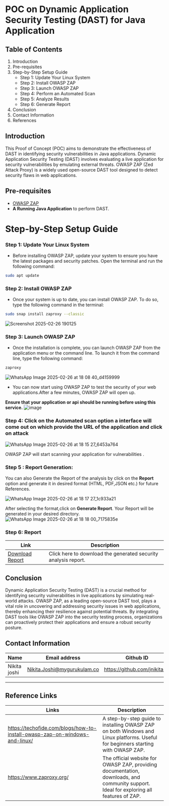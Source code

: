 #  POC on Dynamic Application Security Testing (DAST) for Java Application


## **Table of Contents**
1. Introduction  
2. Pre-requisites  
3. Step-by-Step Setup Guide  
   - Step 1: Update Your Linux System  
   - Step 2: Install OWASP ZAP  
   - Step 3: Launch OWASP ZAP  
   - Step 4: Perform an Automated Scan  
   - Step 5: Analyze Results  
   - Step 6: Generate Report  
4. Conclusion  
5. Contact Information  
6. References  

## Introduction
This Proof of Concept (POC) aims to demonstrate the effectiveness of DAST in identifying security vulnerabilities in Java applications. 
Dynamic Application Security Testing (DAST) involves evaluating a live application for security vulnerabilities by emulating external threats. OWASP ZAP (Zed Attack Proxy) is a widely used open-source DAST tool designed to detect security flaws in web applications.

## Pre-requisites
- [OWASP ZAP](https://www.zaproxy.org/) 
- **A Running Java Application** to perform DAST.


# Step-by-Step Setup Guide

### **Step 1**: **Update Your Linux System**

- Before installing OWASP ZAP, update your system to ensure you have the latest packages and security patches. Open the terminal and run the following command:

``` bash
sudo apt update
```
### **Step 2: Install OWASP ZAP**

- Once your system is up to date, you can install OWASP ZAP. To do so, type the following command in the terminal:
``` bash
sudo snap install zaproxy --classic
````
![Screenshot 2025-02-26 190125](https://github.com/user-attachments/assets/7df0b26f-d93c-4423-a851-c998c607c050)

### **Step 3: Launch OWASP ZAP**

- Once the installation is complete, you can launch OWASP ZAP from the application menu or the command line. To launch it from the command line, type the following command:
  
``` bash
zaproxy
```
![WhatsApp Image 2025-02-26 at 18 08 40_d4159999](https://github.com/user-attachments/assets/a03f8ae4-682f-48d0-9e35-e5795c0141e6)
- You can now start using OWASP ZAP to test the security of your web applications.After a few minutes, OWASP ZAP will open up.


**Ensure that your application or api should be running before using this service.**
![image](https://github.com/user-attachments/assets/2a787b5e-b147-4ffc-9d63-8195abc3a94e)




### **Step 4: Click on the **Automated scan** option a interface will come out on which provide the URL of the application and click on **attack****


![WhatsApp Image 2025-02-26 at 18 15 27_6453a764](https://github.com/user-attachments/assets/db51b160-3e15-4e1e-86cc-6d61c3672536)

OWASP ZAP will start  scanning  your application for  vulnerabilities .



 ### **Step 5 : Report Generation:** 

You can also Generate the Report of the analysis by click on the **Report** option and generate it in desired format (HTML, PDF,JSON etc.) for future References. 


![WhatsApp Image 2025-02-26 at 18 17 27_1c933a21](https://github.com/user-attachments/assets/8343d0e7-7ee8-4fae-91ff-6b3ec3a347b3)

After selecting the format,click on **Generate Report**. Your Report will be generated in your desired directory. 
![WhatsApp Image 2025-02-26 at 18 18 00_7175835e](https://github.com/user-attachments/assets/c08cb221-e066-48d9-9fd7-1b90898dbe91)

### **Step 6: Report**
| **Link** | **Description** |
|---------|----------------|
| [Download Report](https://github.com/user-attachments/assets/JAVA_DAST_Report.pdf) | Click here to download the generated security analysis report. |


## Conclusion

Dynamic Application Security Testing (DAST) is a crucial method for identifying security vulnerabilities in live applications by simulating real-world attacks. OWASP ZAP, as a leading open-source DAST tool, plays a vital role in uncovering and addressing security issues in web applications, thereby enhancing their resilience against potential threats. By integrating DAST tools like OWASP ZAP into the security testing process, organizations can proactively protect their applications and ensure a robust security posture.

## **Contact Information**


| **Name** | **Email address**            | **Github ID**
|----------|-------------------------------|-------------------|
| Nikita joshi    | Nikita.Joshi@mygurukulam.co    | https://github.com/jnikita19  |

---

## Reference Links

| Links | Description |
|-------|-------------|
|https://techofide.com/blogs/how-to-install-owasp-zap-on-windows-and-linux/ | A step-by-step guide to installing OWASP ZAP on both Windows and Linux platforms. Useful for beginners starting with OWASP ZAP. |
| https://www.zaproxy.org/ | The official website for OWASP ZAP, providing documentation, downloads, and community support. Ideal for exploring all features of ZAP. |
